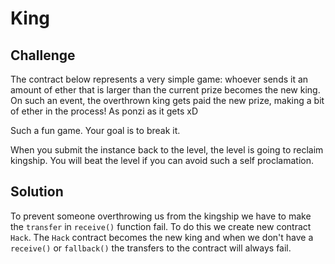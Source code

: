 # King

## Challenge

The contract below represents a very simple game: whoever sends it an amount of ether that is larger than the current prize becomes the new king. On such an event, the overthrown king gets paid the new prize, making a bit of ether in the process! As ponzi as it gets xD

Such a fun game. Your goal is to break it.

When you submit the instance back to the level, the level is going to reclaim kingship. You will beat the level if you can avoid such a self proclamation.

## Solution

To prevent someone overthrowing us from the kingship we have to make the `transfer` in `receive()` function fail. To do this we create new contract `Hack`. The `Hack` contract becomes the new king and when we don't have a `receive()` or `fallback()` the transfers to the contract will always fail.
